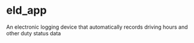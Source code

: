 # eld_app
An electronic logging device that automatically records driving hours and other duty status data
